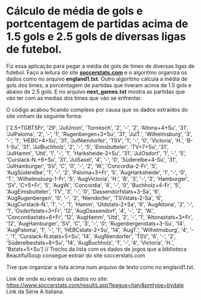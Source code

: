 # Cálculo de média de gols e portcentagem de partidas acima de 1.5 gols e 2.5 gols de diversas ligas de futebol.

<p style="text-ident: 20px">Fiz essa aplicação para pegar a média de gols de times de diversas ligas de futebol. Faço a leitura do site <b><a href="https://www.soccerstats.com/">soccerstats.com</a></b> e o algoritmo organiza os dados como no arquivo 
<b>england1.txt</b>. Outro algoritmo calcula a média de gols dos times, a porcentagem de partidas que tiveram acima de 1.5 gols e abaixo de 2.5 gols. E no arquivo <b>next_games.txt</b>
mostra as partidas que vão ter com as medias dos times que vão se enfrentar. </p>

O código acabou ficando complexo por causa que os dados extraidos do site vinham da seguinte forma:

['2.5+TGBTSFr', '29', 'JulUnion', 'Tornesch', '2', '-', '2', 'Altona+4+Su', '31', 'JulPaloma', '2', '-', '1', 'Rugenbergen+3+Su', '31', 'JulT.', 'Wilhelmsburg', 
'3', '-', '1', 'HEBC+4+Su', '31', 'JulNiendorfer', 'TSV', '1', '-', '0', 'Victoria', 'H.', 'B-1-Su', '31', 'JulBuchholz', '2', '-', '5', 'Eimsbutteler', 'TV+7+Su', 
'31', 'JulHamm', 'Utd', '1', '-', '1', 'Harksheide-2+Su', '31', 'JulOsdorf', '1', '-', '5', 'Curslack-N.+6+Su', '31', 'JulSasel', '4', '-', '0', 'Süderelbe+4-Su', 
'31', 'JulHamburger', 'SV', 'C', '0', '-', '2', 'W.', 'Concordia-2-Fr', '5', 'AugSüderelbe', '1', '-', '2', 'Paloma+3+Fr', '5', 'AugHarksheide', '1', '-', '0', 'T.', 
'Wilhelmsburg-1-Fr', '5', 'AugVictoria', 'H.', 'B', '3', '-', '2', 'Hamburger', 'SV', 'C+5+Fr', '5', 'AugW.', 'Concordia', '4', '-', '0', 'Buchholz+4-Fr', '5', 
'AugEimsbutteler', 'TV', '3', '-', '0', 'Dassendorfstats+3-Sa', '6', 'AugRugenbergen', '0', '-', '2', 'Niendorfer', 'TSVstats-2-Sa', '6', 'AugCurslack-N.', '1', '-', 
'1', 'Hamm', 'Utdstats-2+Sa', '6', 'AugAltona', '2', '-', '1', 'Osdorfstats+3+Fr', '12', 'AugDassendorf', '4', '-', '2', 'W.', 'Concordiastats+6+Fr', '12', 'AugHamm', 
'Utd', '2', '-', '1', 'Altonastats+3+Fr', '12', 'AugHamburger', 'SV', 'C', '3', '-', '0', 'Rugenbergenstats+3-Su', '14', 'AugPaloma', '1', '-', '1', 'HEBCstats-2+Su', 
'14', 'AugT.', 'Wilhelmsburg', '4', '-', '1', 'Curslack-N.stats+5+Su', '14', 'AugNiendorfer', 'TSV', '6', '-', '2', 'Süderelbestats+8+Su', '14', 'AugBuchholz', '1', 
'-', '4', 'Victoria', 'H.', 'Bstats+5+Su'] 
// Trecho da lista com os dados de jogos que a biblioteca BeautifulSoup consegue extrair do site <a>soccerstats.com</a>


Tive que organizar a lista acima num arquivo de texto como no england1.txt.

Link de onde eu extraio os dados no site: <a>https://www.soccerstats.com/results.asp?league=italy&pmtype=bydate</a><br/> 
Link da Série A italiana.











